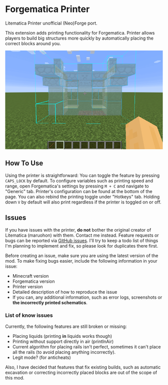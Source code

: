# Forgematica Printer

Litematica Printer unofficial (Neo)Forge port.

This extension adds printing functionality for Forgematica. Printer
allows players to build big structures more quickly by automatically placing the correct blocks around you.

![Demo](printer_demo.gif)

## How To Use

Using the printer is straightforward: You can toggle the feature by pressing `CAPS_LOCK` by default. To configure
variables such as
printing speed and range, open Forgematica's settings by pressing `M + C` and navigate to "Generic" tab. Printer's
configuration can be
found at the bottom of the page. You can also rebind the printing toggle under "Hotkeys" tab. Holding down `V` by
default will also
print regardless if the printer is toggled on or off.

## Issues

If you have issues with the printer, **do not** bother the original creator of
Litematica (maruohon) with them. Contact me instead. Feature requests or bugs can
be reported via [GitHub issues](https://github.com/ThinkingStudio/ForgematicaPrinter/issues). 
I'll try to keep a todo list of things
I'm planning to implement and fix, so please look for duplicates there first.

Before creating an issue, make sure you are using the latest version of the mod.
To make fixing bugs easier, include the following information in your issue:

- Minecraft version
- Forgematica version
- Printer version
- Detailed description of how to reproduce the issue
- If you can, any additional information, such as error logs, screenshots or **the incorrectly printed schematics**.

### List of know issues

Currently, the following features are still broken or missing:

- Placing liquids (printing **in** liquids works though)
- Printing without support directly in air (printInAir)
- Current algorithm for placing rails isn't perfect,
  sometimes it can't place all the rails (to avoid placing anything incorrectly).
- Legit mode? (for anticheats)

Also, I have decided that features that fix existing builds,
such as automatic excavation or correcting incorrectly placed blocks are out of the scope of this mod.

